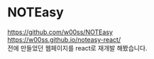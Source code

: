 # NOTEasy

https://github.com/w00ss/NOTEasy<br>
https://w00ss.github.io/noteasy-react/<br>
전에 만들었던 웹페이지를 react로 재개발 해봤습니다.<br>
